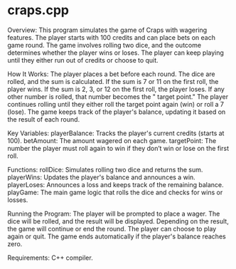 # craps.cpp

Overview:
This program simulates the game of Craps with wagering features. The player starts with 100 credits and can place bets on each game round. The game involves rolling two dice, and the outcome determines whether the player wins or loses. The player can keep playing until they either run out of credits or choose to quit.

How It Works:
The player places a bet before each round.
The dice are rolled, and the sum is calculated.
If the sum is 7 or 11 on the first roll, the player wins.
If the sum is 2, 3, or 12 on the first roll, the player loses.
If any other number is rolled, that number becomes the " target point." The player continues rolling until they either roll the target point again (win) or roll a 7 (lose).
The game keeps track of the player's balance, updating it based on the result of each round.


Key Variables:
playerBalance: Tracks the player's current credits (starts at 100).
betAmount: The amount wagered on each game.
targetPoint: The number the player must roll again to win if they don’t win or lose on the first roll.

Functions:
rollDice: Simulates rolling two dice and returns the sum.
playerWins: Updates the player's balance and announces a win.
playerLoses: Announces a loss and keeps track of the remaining balance.
playGame: The main game logic that rolls the dice and checks for wins or losses.

Running the Program:
The player will be prompted to place a wager.
The dice will be rolled, and the result will be displayed.
Depending on the result, the game will continue or end the round.
The player can choose to play again or quit.
The game ends automatically if the player's balance reaches zero.

Requirements:
C++ compiler.
